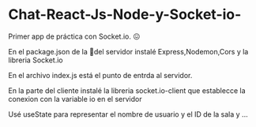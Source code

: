 # Chat-React-Js-Node-y-Socket-io-
Primer app de práctica con Socket.io. :confounded:
<p>En el package.json de la 📁del servidor instalé Express,Nodemon,Cors y la libreria Socket.io</p>En el archivo index.js está el punto de entrda al servidor.
<p>En la parte del cliente instalé la libreria socket.io-client que establecce la conexion con la variable io en el servidor</p>
Usé useState para representar el nombre de usuario y el ID de la sala y ...

